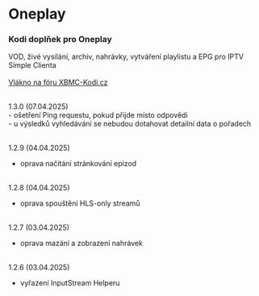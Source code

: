 <h1>Oneplay</h1>
<p>
<h3>Kodi doplňek pro Oneplay</h3>
<p>
VOD, živé vysílání, archiv, nahrávky, vytváření playlistu a EPG pro IPTV Simple Clienta<br><br>
<a href="https://www.xbmc-kodi.cz/prispevek-oneplay">Vlákno na fóru XBMC-Kodi.cz</a><br><br>
</p>
<p>
1.3.0 (07.04.2025)<br>
- ošetření Ping requestu, pokud přijde místo odpovědi<br>
- u výsledků vyhledávání se nebudou dotahovat detailní data o pořadech<br><br>

1.2.9 (04.04.2025)<br>
- oprava načítání stránkování epizod<br><br>

1.2.8 (04.04.2025)<br>
- oprava spouštění HLS-only streamů<br><br>

1.2.7 (03.04.2025)<br>
- oprava mazání a zobrazení nahrávek<br><br>

1.2.6 (03.04.2025)<br>
- vyřazení InputStream Helperu<br><br>
</p>
